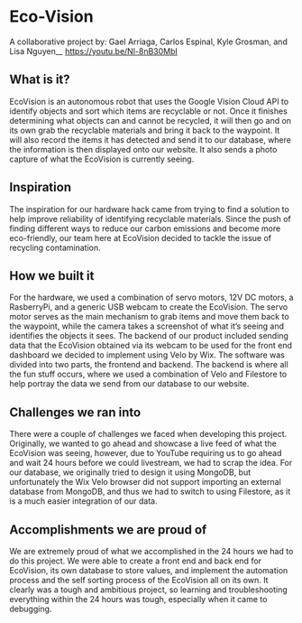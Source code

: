 # Eco-Vision
A collaborative project by: Gael Arriaga, Carlos Espinal, Kyle Grosman, and Lisa Nguyen__
https://youtu.be/Nl-8nB30MbI

## What is it?
EcoVision is an autonomous robot that uses the Google Vision Cloud API to identify objects and sort which items are recyclable or not. Once it finishes determining what objects can and cannot be recycled, it will then go and on its own grab the recyclable materials and bring it back to the waypoint. It will also record the items it has detected and send it to our database, where the information is then displayed onto our website. It also sends a photo capture of what the EcoVision is currently seeing.

## Inspiration
The inspiration for our hardware hack came from trying to find a solution to help improve reliability of identifying recyclable materials. Since the push of finding different ways to reduce our carbon emissions and become more eco-friendly, our team here at EcoVision decided to tackle the issue of recycling contamination. 

## How we built it
For the hardware, we used a combination of servo motors, 12V DC motors, a RasberryPi, and a generic USB webcam to create the EcoVision. The servo motor serves as the main mechanism to grab items and move them back to the waypoint, while the camera takes a screenshot of what it’s seeing and identifies the objects it sees. The backend of our product included sending data that the EcoVision obtained via its webcam to be used for the front end dashboard we decided to implement using Velo by Wix. The software was divided into two parts, the frontend and backend. The backend is where all the fun stuff occurs, where we used a combination of Velo and Filestore to help portray the data we send from our database to our website. 

## Challenges we ran into
There were a couple of challenges we faced when developing this project. Originally, we wanted to go ahead and showcase a live feed of what the EcoVision was seeing, however, due to YouTube requiring us to go ahead and wait 24 hours before we could livestream, we had to scrap the idea. For our database, we originally tried to design it using MongoDB, but unfortunately the Wix Velo browser did not support importing an external database from MongoDB, and thus we had to switch to using Filestore, as it is a much easier integration of our data. 

## Accomplishments we are proud of
We are extremely proud of what we accomplished in the 24 hours we had to do this project. We were able to create a front end and back end for EcoVision, its own database to store values, and implement the automation process and the self sorting process of the EcoVision all on its own. It clearly was a tough and ambitious project, so learning and troubleshooting everything within the 24 hours was tough, especially when it came to debugging.

